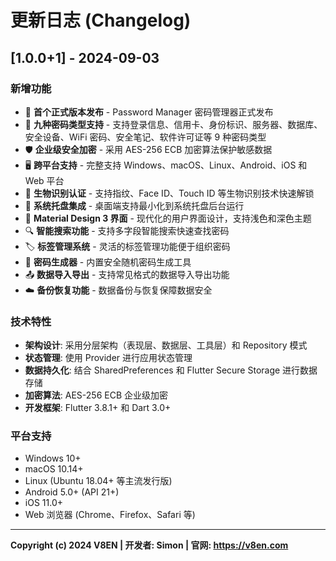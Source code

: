 # 更新日志 (Changelog)

## [1.0.0+1] - 2024-09-03

### 新增功能

- 🎉 **首个正式版本发布** - Password Manager 密码管理器正式发布
- 🔐 **九种密码类型支持** - 支持登录信息、信用卡、身份标识、服务器、数据库、安全设备、WiFi 密码、安全笔记、软件许可证等 9 种密码类型
- 🛡️ **企业级安全加密** - 采用 AES-256 ECB 加密算法保护敏感数据
- 🖥️ **跨平台支持** - 完整支持 Windows、macOS、Linux、Android、iOS 和 Web 平台
- 🔑 **生物识别认证** - 支持指纹、Face ID、Touch ID 等生物识别技术快速解锁
- 📱 **系统托盘集成** - 桌面端支持最小化到系统托盘后台运行
- 🎨 **Material Design 3 界面** - 现代化的用户界面设计，支持浅色和深色主题
- 🔍 **智能搜索功能** - 支持多字段智能搜索快速查找密码
- 🏷️ **标签管理系统** - 灵活的标签管理功能便于组织密码
- 🔧 **密码生成器** - 内置安全随机密码生成工具
- 📤 **数据导入导出** - 支持常见格式的数据导入导出功能
- ☁️ **备份恢复功能** - 数据备份与恢复保障数据安全

### 技术特性

- **架构设计**: 采用分层架构（表现层、数据层、工具层）和 Repository 模式
- **状态管理**: 使用 Provider 进行应用状态管理
- **数据持久化**: 结合 SharedPreferences 和 Flutter Secure Storage 进行数据存储
- **加密算法**: AES-256 ECB 企业级加密
- **开发框架**: Flutter 3.8.1+ 和 Dart 3.0+

### 平台支持

- Windows 10+
- macOS 10.14+
- Linux (Ubuntu 18.04+ 等主流发行版)
- Android 5.0+ (API 21+)
- iOS 11.0+
- Web 浏览器 (Chrome、Firefox、Safari 等)

---

**Copyright (c) 2024 V8EN | 开发者: Simon | 官网: https://v8en.com**
